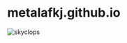 # metalafkj.github.io

![skyclops]([https://bcm-github.github.io/metalafkj.github.io/S2DR_skyclops.png](https://github.com/BCM-github/metalafkj.github.io/blob/fc3a7d65dcbb7225291ada9661deb2f59074cfb6/S2DR_skyclops.png))
